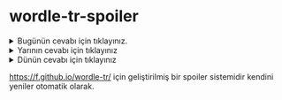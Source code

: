 # wordle-tr-spoiler

<details>
  <summary>Bugünün cevabı için tıklayınız.</summary>
  <br>
    <b> sıçma </b>
</details>

<details>
  <summary>Yarının cevabı için tıklayınız</summary>
  <br>
   <b> sevim </b>
</details>

<details>
  <summary>Dünün cevabı için tıklayınız </summary>
  <br>
  <b> geçek </b>
</details>

https://f.github.io/wordle-tr/ için geliştirilmiş bir spoiler sistemidir kendini yeniler otomatik olarak.

